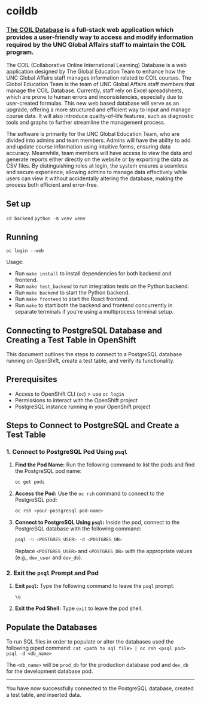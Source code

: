 # coildb

### [The COIL Database](http://coildb-frontend-dept-coildb.apps.cloudapps.unc.edu) is a full-stack web application which provides a user-friendly way to access and modify information required by the UNC Global Affairs staff to maintain the COIL program.

The COIL (Collaborative Online International Learning) Database is a web application designed by The Global Education Team to enhance how the UNC Global Affairs staff manages information related to COIL courses. The Global Education Team is the team of UNC Global Affairs staff members that manage the COIL Database. Currently, staff rely on Excel spreadsheets, which are prone to human errors and inconsistencies, especially due to user-created formulas. This new web based database will serve as an upgrade, offering a more structured and efficient way to input and manage course data. It will also introduce quality-of-life features, such as diagnostic tools and graphs to further streamline the management process.

The software is primarily for the UNC Global Education Team, who are divided into admins and team members. Admins will have the ability to add and update course information using intuitive forms, ensuring data accuracy. Meanwhile, team members will have access to view the data and generate reports either directly on the website or by exporting the data as CSV files. By distinguishing roles at login, the system ensures a seamless and secure experience, allowing admins to manage data effectively while users can view it without accidentally altering the database, making the process both efficient and error-free.

## Set up

`cd backend`
`python -m venv venv`

## Running

`oc login --web`

Usage:
- Run `make install` to install dependencies for both backend and frontend.
- Run `make test_backend` to run integration tests on the Python backend.
- Run `make backend` to start the Python backend.
- Run `make frontend` to start the React frontend.
- Run `make` to start both the backend and frontend concurrently in separate terminals if you're using a multiprocess terminal setup.

## Connecting to PostgreSQL Database and Creating a Test Table in OpenShift

This document outlines the steps to connect to a PostgreSQL database running on OpenShift, create a test table, and verify its functionality.

## Prerequisites

- Access to OpenShift CLI (`oc`) > use `oc login`
- Permissions to interact with the OpenShift project
- PostgreSQL instance running in your OpenShift project

## Steps to Connect to PostgreSQL and Create a Test Table

### 1. Connect to PostgreSQL Pod Using `psql`

1. **Find the Pod Name:**
   Run the following command to list the pods and find the PostgreSQL pod name:
   ```bash
   oc get pods
   ```

2. **Access the Pod:**
   Use the `oc rsh` command to connect to the PostgreSQL pod:
   ```bash
   oc rsh <your-postgresql-pod-name>
   ```

3. **Connect to PostgreSQL Using `psql`:**
   Inside the pod, connect to the PostgreSQL database with the following command:
   ```bash
   psql -U <POSTGRES_USER> -d <POSTGRES_DB>
   ```
   Replace `<POSTGRES_USER>` and `<POSTGRES_DB>` with the appropriate values (e.g., `dev_user` and `dev_db`).


### 2. Exit the `psql` Prompt and Pod

1. **Exit `psql`:**
   Type the following command to leave the `psql` prompt:
   ```sql
   \q
   ```

2. **Exit the Pod Shell:**
   Type `exit` to leave the pod shell.


## Populate the Databases
To run SQL files in order to populate or alter the databases used the following piped command:
`cat <path to sql file> | oc rsh <psql pod> psql -d <db_name>`

The `<db_name>` will be `prod_db` for the production database pod and `dev_db` for the development database pod.

---

You have now successfully connected to the PostgreSQL database, created a test table, and inserted data.
